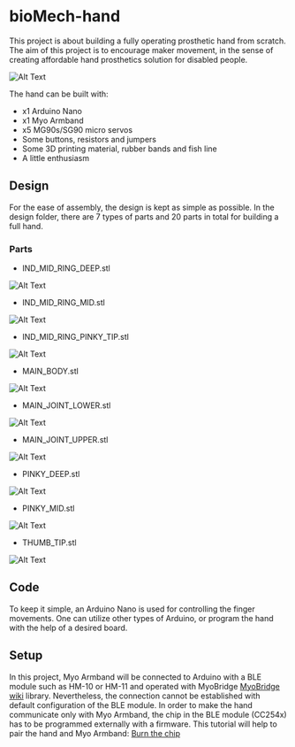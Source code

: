 # bioMech-hand

This project is about building a fully operating prosthetic hand from scratch. The aim of this project is to encourage maker movement, in the sense of creating affordable hand prosthetics solution for disabled people. 

![Alt Text](https://github.com/BatuhanYilmaz/bioMech-hand/blob/master/el-pc-video.gif)

The hand can be built with:

- x1 Arduino Nano
- x1 Myo Armband
- x5 MG90s/SG90 micro servos
- Some buttons, resistors and jumpers
- Some 3D printing material, rubber bands and fish line
- A little enthusiasm


## Design

For the ease of assembly, the design is kept as simple as possible. In the design folder, there are 7 types of parts and 20 parts in total for building a full hand.

### Parts

- IND_MID_RING_DEEP.stl

![Alt Text](https://github.com/BatuhanYilmaz/bioMech-hand/blob/master/3D%20Design%20Files/IND_MID_RING_DEEP.PNG)

- IND_MID_RING_MID.stl

![Alt Text](https://github.com/BatuhanYilmaz/bioMech-hand/blob/master/3D%20Design%20Files/IND_MID_RING_MID.PNG)

- IND_MID_RING_PINKY_TIP.stl

![Alt Text](https://github.com/BatuhanYilmaz/bioMech-hand/blob/master/3D%20Design%20Files/IND_MID_RING_PINKY_TIP.PNG)

- MAIN_BODY.stl

![Alt Text](https://github.com/BatuhanYilmaz/bioMech-hand/blob/master/3D%20Design%20Files/MAIN_BODY.PNG)

- MAIN_JOINT_LOWER.stl

![Alt Text](https://github.com/BatuhanYilmaz/bioMech-hand/blob/master/3D%20Design%20Files/MAIN_JOINT_LOWER.PNG)

- MAIN_JOINT_UPPER.stl

![Alt Text](https://github.com/BatuhanYilmaz/bioMech-hand/blob/master/3D%20Design%20Files/MAIN_JOINT_UPPER.PNG)

- PINKY_DEEP.stl

![Alt Text](https://github.com/BatuhanYilmaz/bioMech-hand/blob/master/3D%20Design%20Files/PINKY_DEEP.PNG)

- PINKY_MID.stl

![Alt Text](https://github.com/BatuhanYilmaz/bioMech-hand/blob/master/3D%20Design%20Files/PINKY_MID.PNG)

- THUMB_TIP.stl

![Alt Text](https://github.com/BatuhanYilmaz/bioMech-hand/blob/master/3D%20Design%20Files/THUMB_TIP.PNG)

## Code

To keep it simple, an Arduino Nano is used for controlling the finger movements. One can utilize other types of Arduino, or program the hand with the help of a desired board.

## Setup 

 In this project, Myo Armband will be connected to Arduino with a BLE module such as HM-10 or HM-11 and operated with MyoBridge [MyoBridge wiki](https://github.com/vroland/MyoBridge/wiki) library. Nevertheless, the connection cannot be established with default configuration of the BLE module.
 In order to make the hand communicate only with Myo Armband, the chip in the BLE module (CC254x) has to be programmed externally with a firmware. This tutorial will help to pair the hand and Myo Armband:
 [Burn the chip](https://github.com/vroland/MyoBridge/wiki/Getting-Started-with-MyoBridge-Firmware)

